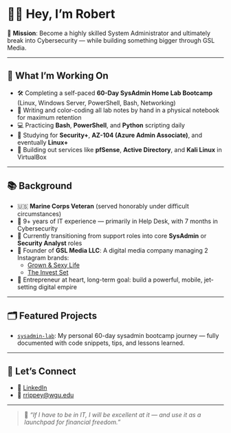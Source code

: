 # 👋🏽 Hey, I’m Robert

🎯 **Mission**: Become a highly skilled System Administrator and ultimately break into Cybersecurity — while building something bigger through GSL Media.

---

## 🔧 What I’m Working On

- 🛠️ Completing a self-paced **60-Day SysAdmin Home Lab Bootcamp** (Linux, Windows Server, PowerShell, Bash, Networking)
- 📒 Writing and color-coding all lab notes by hand in a physical notebook for maximum retention
- 💻 Practicing **Bash**, **PowerShell**, and **Python** scripting daily
- 🔐 Studying for **Security+**, **AZ-104 (Azure Admin Associate)**, and eventually **Linux+**
- 🧱 Building out services like **pfSense**, **Active Directory**, and **Kali Linux** in VirtualBox

---

## 📚 Background

- 🇺🇸 **Marine Corps Veteran** (served honorably under difficult circumstances)
- 🧠 9+ years of IT experience — primarily in Help Desk, with 7 months in Cybersecurity
- 💼 Currently transitioning from support roles into core **SysAdmin** or **Security Analyst** roles
- 🚀 Founder of **GSL Media LLC**: A digital media company managing 2 Instagram brands:
  - [Grown & Sexy Life](https://tr.ee/SiohJ4FmA9)
  - [The Invest Set](https://tr.ee/RkfH7ZXCVi)
- 🧱 Entrepreneur at heart, long-term goal: build a powerful, mobile, jet-setting digital empire

---

## 🗂️ Featured Projects

- [`sysadmin-lab`](https://github.com/rippey81/sysadmin-lab): My personal 60-day sysadmin bootcamp journey — fully documented with code snippets, tips, and lessons learned.

---

## 🤝 Let’s Connect

- 💼 [LinkedIn](https://www.linkedin.com/in/robertrippey/)
- 📧 rrippey@wgu.edu

---

> 📌 *“If I have to be in IT, I will be excellent at it — and use it as a launchpad for financial freedom.”*
